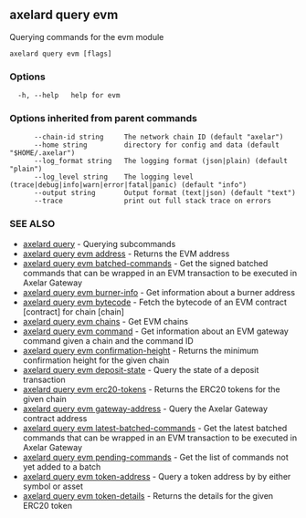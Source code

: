 ## axelard query evm

Querying commands for the evm module

```
axelard query evm [flags]
```

### Options

```
  -h, --help   help for evm
```

### Options inherited from parent commands

```
      --chain-id string     The network chain ID (default "axelar")
      --home string         directory for config and data (default "$HOME/.axelar")
      --log_format string   The logging format (json|plain) (default "plain")
      --log_level string    The logging level (trace|debug|info|warn|error|fatal|panic) (default "info")
      --output string       Output format (text|json) (default "text")
      --trace               print out full stack trace on errors
```

### SEE ALSO

- [axelard query](axelard_query.md)	 - Querying subcommands
- [axelard query evm address](axelard_query_evm_address.md)	 - Returns the EVM address
- [axelard query evm batched-commands](axelard_query_evm_batched-commands.md)	 - Get the signed batched commands that can be wrapped in an EVM transaction to be executed in Axelar Gateway
- [axelard query evm burner-info](axelard_query_evm_burner-info.md)	 - Get information about a burner address
- [axelard query evm bytecode](axelard_query_evm_bytecode.md)	 - Fetch the bytecode of an EVM contract \[contract\] for chain \[chain\]
- [axelard query evm chains](axelard_query_evm_chains.md)	 - Get EVM chains
- [axelard query evm command](axelard_query_evm_command.md)	 - Get information about an EVM gateway command given a chain and the command ID
- [axelard query evm confirmation-height](axelard_query_evm_confirmation-height.md)	 - Returns the minimum confirmation height for the given chain
- [axelard query evm deposit-state](axelard_query_evm_deposit-state.md)	 - Query the state of a deposit transaction
- [axelard query evm erc20-tokens](axelard_query_evm_erc20-tokens.md)	 - Returns the ERC20 tokens for the given chain
- [axelard query evm gateway-address](axelard_query_evm_gateway-address.md)	 - Query the Axelar Gateway contract address
- [axelard query evm latest-batched-commands](axelard_query_evm_latest-batched-commands.md)	 - Get the latest batched commands that can be wrapped in an EVM transaction to be executed in Axelar Gateway
- [axelard query evm pending-commands](axelard_query_evm_pending-commands.md)	 - Get the list of commands not yet added to a batch
- [axelard query evm token-address](axelard_query_evm_token-address.md)	 - Query a token address by by either symbol or asset
- [axelard query evm token-details](axelard_query_evm_token-details.md)	 - Returns the details for the given ERC20 token
